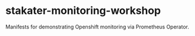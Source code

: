 # stakater-monitoring-workshop
Manifests for demonstrating Openshift monitoring via Prometheus Operator.
